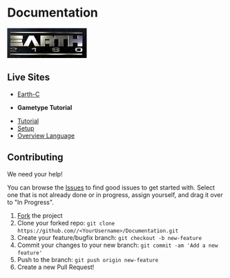 # Documentation
![Logo](logo.png)

## Live Sites
* [Earth-C](https://insideearth2160.github.io/Documentation/EarthC/)


* **Gametype Tutorial**
- [Tutorial](https://insideearth2160.github.io/Documentation/GameType_Tutorial/tutorial.html)
- [Setup](https://insideearth2160.github.io/Documentation/GameType_Tutorial/setup.html)
- [Overview Language](https://insideearth2160.github.io/Documentation/GameType_Tutorial/overview_language.html)

## Contributing

We need your help!

You can browse the [Issues](https://github.com/InsideEarth2160/Documentation/issues) to find good issues to get started with. Select one that is not already done or in progress, assign yourself, and drag it over to "In Progress".

 1. [Fork](https://github.com/InsideEarth2150/Documentation/fork) the project
 2. Clone your forked repo: `git clone https://github.com//<YourUsername>/Documentation.git`
 3. Create your feature/bugfix branch: `git checkout -b new-feature`
 4. Commit your changes to your new branch: `git commit -am 'Add a new feature'`
 5. Push to the branch: `git push origin new-feature`
 6. Create a new Pull Request!